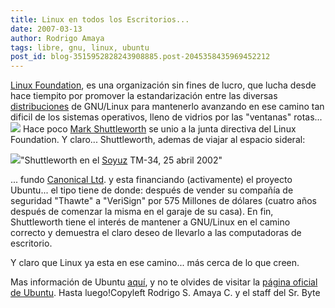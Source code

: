 ```yaml
---
title: Linux en todos los Escritorios...
date: 2007-03-13
author: Rodrigo Amaya
tags: libre, gnu, linux, ubuntu
post_id: blog-3515952828243908885.post-2045358435969452212
---
```


[Linux Foundation](http://www.linux-foundation.org/en/Main_Page), es una organización sin fines de lucro, que lucha desde hace tiempito
      por promover la estandarización entre las diversas [distribuciones](http://es.wikipedia.org/wiki/Distribuci%C3%B3n_Linux) de
      GNU/Linux para mantenerlo avanzando en ese camino tan dificil de los sistemas operativos,
      lleno de vidrios por las "ventanas" rotas...
[![](http://bp3.blogger.com/_ayvorITawE4/Rfa2oMU_3YI/AAAAAAAAAK4/pZcbBlZF9EA/s400/vista-cracked-possibly.jpg)](http://bp3.blogger.com/_ayvorITawE4/Rfa2oMU_3YI/AAAAAAAAAK4/pZcbBlZF9EA/s1600-h/vista-cracked-possibly.jpg)
Hace
      poco [Mark Shuttleworth](http://es.wikipedia.org/wiki/Mark_Shuttleworth) se unio a la junta directiva del Linux Foundation.
Y
      claro... Shuttleworth, ademas de viajar al espacio sideral:

[![](http://upload.wikimedia.org/wikipedia/commons/thumb/5/54/Shuttleworth_big_NASA.jpg/610px-Shuttleworth_big_NASA.jpg)](http://upload.wikimedia.org/wikipedia/commons/thumb/5/54/Shuttleworth_big_NASA.jpg/610px-Shuttleworth_big_NASA.jpg)"Shuttleworth en el [Soyuz](http://es.wikipedia.org/wiki/Soyuz) TM-34, 25 abril
      2002"

... fundo [Canonical Ltd](http://es.wikipedia.org/wiki/Canonical_Ltd.). y esta
      financiando (activamente) el proyecto Ubuntu... el tipo tiene de donde: después de vender su
      compañía de seguridad "Thawte" a "VeriSign" por 575 Millones de dólares (cuatro años después
      de comenzar la misma en el garaje de su casa).
En fin, Shuttleworth tiene el
      interés de mantener a GNU/Linux en el camino correcto y demuestra el claro deseo de llevarlo a
      las computadoras de escritorio.

Y claro que Linux ya esta en ese
      camino... más cerca de lo que creen.

Mas información de Ubuntu [aquí](http://ubuntu.com.es/), y no te olvides de visitar la [página oficial de Ubuntu](http://www.ubuntu.com/).
Hasta
      luego!Copyleft Rodrigo S. Amaya C. y el staff del Sr.
      Byte